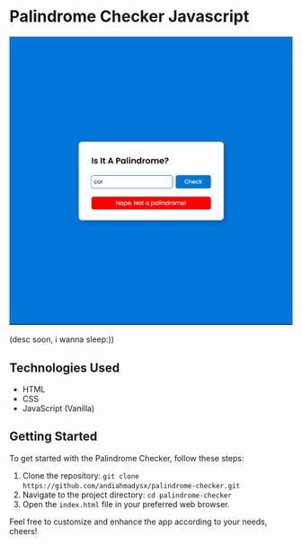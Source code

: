 
# Palindrome Checker Javascript

![Palindrome Checker](https://github.com/andiahmadysx/palindrome-checker/blob/main/images/screenshot.png?raw=true)

(desc soon, i wanna sleep:))

## Technologies Used

- HTML
- CSS
- JavaScript (Vanilla)

## Getting Started

To get started with the Palindrome Checker, follow these steps:

1. Clone the repository: `git clone https://github.com/andiahmadysx/palindrome-checker.git`
2. Navigate to the project directory: `cd palindrome-checker`
3. Open the `index.html` file in your preferred web browser.

Feel free to customize and enhance the app according to your needs, cheers!